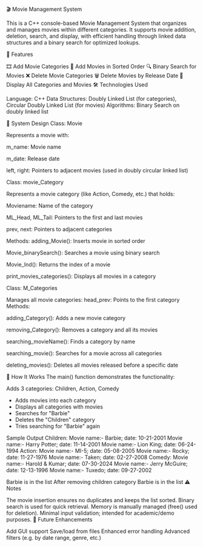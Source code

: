 🎬 Movie Management System

This is a C++ console-based Movie Management System that organizes and manages movies within different categories. It supports movie addition, deletion, search, and display, with efficient handling through linked data structures and a binary search for optimized lookups.




📂 Features

🎞️ Add Movie Categories
🎥 Add Movies in Sorted Order
🔍 Binary Search for Movies
❌ Delete Movie Categories
🗑️ Delete Movies by Release Date
📃 Display All Categories and Movies
🛠️ Technologies Used




Language: C++
Data Structures: Doubly Linked List (for categories), Circular Doubly Linked List (for movies)
Algorithms: Binary Search on doubly linked list



🧱 System Design
Class: Movie

Represents a movie with:

m_name: Movie name

m_date: Release date

left, right: Pointers to adjacent movies (used in doubly circular linked list)

Class: movie_Category

Represents a movie category (like Action, Comedy, etc.) that holds:

Moviename: Name of the category

ML_Head, ML_Tail: Pointers to the first and last movies

prev, next: Pointers to adjacent categories

Methods:
adding_Movie(): Inserts movie in sorted order

Movie_binarySearch(): Searches a movie using binary search

Movie_Ind(): Returns the index of a movie

print_movies_categories(): Displays all movies in a category

Class: M_Categories

Manages all movie categories:
head_prev: Points to the first category
Methods:

adding_Category(): Adds a new movie category

removing_Category(): Removes a category and all its movies

searching_movieName(): Finds a category by name

searching_movie(): Searches for a movie across all categories

deleting_movies(): Deletes all movies released before a specific date

🚀 How It Works
The main() function demonstrates the functionality:

Adds 3 categories: Children, Action, Comedy
- Adds movies into each category
- Displays all categories with movies
- Searches for "Barbie"
- Deletes the "Children" category
- Tries searching for "Barbie" again
  
Sample Output
Children:
Movie name:- Barbie; date: 10-21-2001
Movie name:- Harry Potter; date: 11-14-2001
Movie name:- Lion King; date: 06-24-1994
Action:
Movie name:- MI-5; date: 05-08-2005
Movie name:- Rocky; date: 11-27-1976
Movie name:- Taken; date: 02-27-2008
Comedy:
Movie name:- Harold & Kumar; date: 07-30-2024
Movie name:- Jerry McGuire; date: 12-13-1996
Movie name:- Tuxedo; date: 09-27-2002

Barbie is in the list
After removing children category Barbie is in the list
⚠️ Notes

The movie insertion ensures no duplicates and keeps the list sorted.
Binary search is used for quick retrieval.
Memory is manually managed (free() used for deletion).
Minimal input validation; intended for academic/demo purposes.
📌 Future Enhancements

Add GUI support
Save/load from files
Enhanced error handling
Advanced filters (e.g. by date range, genre, etc.)
